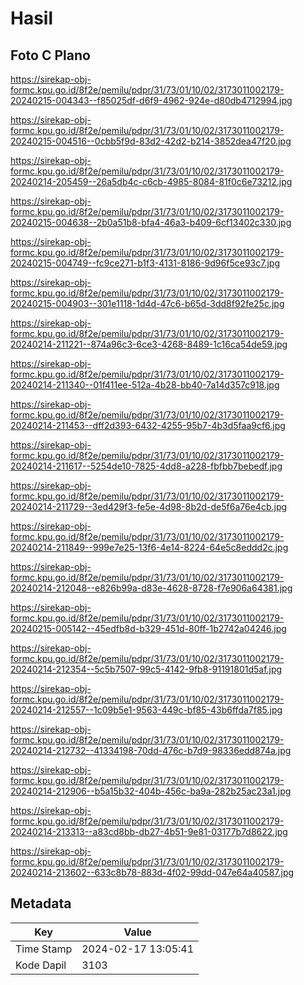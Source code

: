 # Hasil

## Foto C Plano

https://sirekap-obj-formc.kpu.go.id/8f2e/pemilu/pdpr/31/73/01/10/02/3173011002179-20240215-004343--f85025df-d6f9-4962-924e-d80db4712994.jpg

https://sirekap-obj-formc.kpu.go.id/8f2e/pemilu/pdpr/31/73/01/10/02/3173011002179-20240215-004516--0cbb5f9d-83d2-42d2-b214-3852dea47f20.jpg

https://sirekap-obj-formc.kpu.go.id/8f2e/pemilu/pdpr/31/73/01/10/02/3173011002179-20240214-205459--26a5db4c-c6cb-4985-8084-81f0c6e73212.jpg

https://sirekap-obj-formc.kpu.go.id/8f2e/pemilu/pdpr/31/73/01/10/02/3173011002179-20240215-004638--2b0a51b8-bfa4-46a3-b409-6cf13402c330.jpg

https://sirekap-obj-formc.kpu.go.id/8f2e/pemilu/pdpr/31/73/01/10/02/3173011002179-20240215-004749--fc9ce271-b1f3-4131-8186-9d96f5ce93c7.jpg

https://sirekap-obj-formc.kpu.go.id/8f2e/pemilu/pdpr/31/73/01/10/02/3173011002179-20240215-004903--301e1118-1d4d-47c6-b65d-3dd8f92fe25c.jpg

https://sirekap-obj-formc.kpu.go.id/8f2e/pemilu/pdpr/31/73/01/10/02/3173011002179-20240214-211221--874a96c3-6ce3-4268-8489-1c16ca54de59.jpg

https://sirekap-obj-formc.kpu.go.id/8f2e/pemilu/pdpr/31/73/01/10/02/3173011002179-20240214-211340--01f411ee-512a-4b28-bb40-7a14d357c918.jpg

https://sirekap-obj-formc.kpu.go.id/8f2e/pemilu/pdpr/31/73/01/10/02/3173011002179-20240214-211453--dff2d393-6432-4255-95b7-4b3d5faa9cf6.jpg

https://sirekap-obj-formc.kpu.go.id/8f2e/pemilu/pdpr/31/73/01/10/02/3173011002179-20240214-211617--5254de10-7825-4dd8-a228-fbfbb7bebedf.jpg

https://sirekap-obj-formc.kpu.go.id/8f2e/pemilu/pdpr/31/73/01/10/02/3173011002179-20240214-211729--3ed429f3-fe5e-4d98-8b2d-de5f6a76e4cb.jpg

https://sirekap-obj-formc.kpu.go.id/8f2e/pemilu/pdpr/31/73/01/10/02/3173011002179-20240214-211849--999e7e25-13f6-4e14-8224-64e5c8eddd2c.jpg

https://sirekap-obj-formc.kpu.go.id/8f2e/pemilu/pdpr/31/73/01/10/02/3173011002179-20240214-212048--e826b99a-d83e-4628-8728-f7e906a64381.jpg

https://sirekap-obj-formc.kpu.go.id/8f2e/pemilu/pdpr/31/73/01/10/02/3173011002179-20240215-005142--45edfb8d-b329-451d-80ff-1b2742a04246.jpg

https://sirekap-obj-formc.kpu.go.id/8f2e/pemilu/pdpr/31/73/01/10/02/3173011002179-20240214-212354--5c5b7507-99c5-4142-9fb8-91191801d5af.jpg

https://sirekap-obj-formc.kpu.go.id/8f2e/pemilu/pdpr/31/73/01/10/02/3173011002179-20240214-212557--1c09b5e1-9563-449c-bf85-43b6ffda7f85.jpg

https://sirekap-obj-formc.kpu.go.id/8f2e/pemilu/pdpr/31/73/01/10/02/3173011002179-20240214-212732--41334198-70dd-476c-b7d9-98336edd874a.jpg

https://sirekap-obj-formc.kpu.go.id/8f2e/pemilu/pdpr/31/73/01/10/02/3173011002179-20240214-212906--b5a15b32-404b-456c-ba9a-282b25ac23a1.jpg

https://sirekap-obj-formc.kpu.go.id/8f2e/pemilu/pdpr/31/73/01/10/02/3173011002179-20240214-213313--a83cd8bb-db27-4b51-9e81-03177b7d8622.jpg

https://sirekap-obj-formc.kpu.go.id/8f2e/pemilu/pdpr/31/73/01/10/02/3173011002179-20240214-213602--633c8b78-883d-4f02-99dd-047e64a40587.jpg


## Metadata

| Key        | Value               |
| ---------- | ------------------- |
| Time Stamp | 2024-02-17 13:05:41 |
| Kode Dapil | 3103                |



